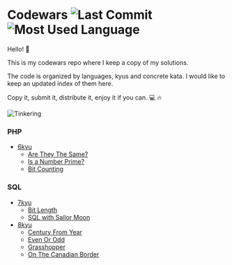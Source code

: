 # Codewars ![Last Commit](https://img.shields.io/github/last-commit/mperezv/codewars) ![Most Used Language](https://img.shields.io/github/languages/top/mperezv/codewars)

Hello! 👋

This is my codewars repo where I keep a copy of my solutions.

The code is organized by languages, kyus and concrete kata. I would like to keep an updated index of them here.



Copy it, submit it, distribute it, enjoy it if you can. 💻 🔥

![Tinkering](https://media.giphy.com/media/udhngZK2IFTc4/giphy.gif)



### PHP
* [6kyu](https://github.com/mperezv/codewars/tree/main/php/kata_6kyu)
  * [Are They The Same?](https://github.com/mperezv/codewars/tree/main/php/kata_6kyu/Are%20they%20the%20same%3F)
  * [Is a Number Prime?](https://github.com/mperezv/codewars/tree/main/php/kata_6kyu/IsANumberPrime)
  * [Bit Counting](https://github.com/mperezv/codewars/tree/main/php/kata_6kyu/Bit%20Counting)

### SQL
* [7kyu](https://github.com/mperezv/codewars/tree/main/sql/7kyu)
  * [Bit Length](https://github.com/mperezv/codewars/tree/main/sql/7kyu/Easy%20SQL:%20Bit%20Length)
  * [SQL with Sailor Moon](https://github.com/mperezv/codewars/tree/main/sql/7kyu/SQL%20with%20Sailor%20Moon:%20Thinking%20about%20JOINs...)
* [8kyu](https://github.com/mperezv/codewars/tree/main/sql/8kyu)
  * [Century From Year](https://github.com/mperezv/codewars/tree/main/sql/8kyu/Century%20From%20Year)
  * [Even Or Odd](https://github.com/mperezv/codewars/tree/main/sql/8kyu/Even%20or%20Odd)
  * [Grasshopper](https://github.com/mperezv/codewars/tree/main/sql/8kyu/Grasshopper)
  * [On The Canadian Border](https://github.com/mperezv/codewars/tree/main/sql/8kyu/On%20the%20Canadian%20Border)

